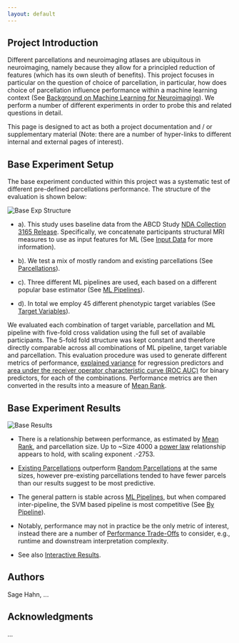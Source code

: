 ```yaml
---
layout: default
---
```


## Project Introduction

Different parcellations and neuroimaging atlases are ubiquitous in neuroimaging, namely because they allow for a principled
reduction of features (which has its own sleuth of benefits). This project focuses in particular on the question of
choice of parcellation, in particular, how does choice of parcellation influence performance
within a machine learning context (See [Background on Machine Learning for Neuroimaging](./ml_neuroimaging.html)). We
perform a number of different experiments in order to probe this and related questions in detail.

This page is designed to act as both a project documentation and / or supplementary material 
(Note: there are a number of hyper-links to different internal and external pages of interest).

## Base Experiment Setup

The base experiment conducted within this project was a systematic test of different pre-defined parcellations performance.
The structure of the evaluation is shown below:

![Base Exp Structure](https://raw.githubusercontent.com/sahahn/Parcs_Project/master/analyze/Figures/Figure1.png)

- a). This study uses baseline data from the ABCD Study [NDA Collection 3165 Release](https://collection3165.readthedocs.io/en/stable/).
Specifically, we concatenate participants structural MRI measures to use as input features for ML (See [Input Data](./input_data.html) for more information).

- b). We test a mix of mostly random and existing parcellations (See [Parcellations](./parcellations.html)).

- c). Three different ML pipelines are used, each based on a different popular base estimator (See [ML Pipelines](./ml_pipelines.html)).

- d). In total we employ 45 different phenotypic target variables (See [Target Variables](./variables.html)).

We evaluated each combination of target variable, parcellation and ML pipeline with five-fold
cross validation using the full set of available participants. The 5-fold fold structure was kept
constant and therefore directly comparable across all combinations of ML pipeline, target variable and parcellation. 
This evaluation procedure was used to generate different metrics of performance,
[explained variance](https://scikit-learn.org/stable/modules/model_evaluation.html#explained-variance-score)
for regression predictors and
[area under the receiver operator characteristic curve (ROC AUC)](https://scikit-learn.org/stable/modules/model_evaluation.html#roc-metrics)
for binary predictors, for each of the combinations.
Performance metrics are then converted in the results into a measure of [Mean Rank](./results_intro#mean-rank).

## Base Experiment Results

![Base Results](https://raw.githubusercontent.com/sahahn/Parcs_Project/master/analyze/Figures/Figure2.png)

- There is a relationship between performance, as estimated by [Mean Rank](./results_intro#mean-rank), and parcellation size.
  Up to ~Size 4000 a [power law](./estimate_powerlaw.html) relationship appears to hold, with scaling exponent .-2753.
  
- [Existing Parcellations](./parcellations#existing-parcellations) outperform [Random Parcellations](./parcellations#random-parcellations) at the same sizes, however
  pre-existing parcellations tended to have fewer parcels than our results suggest to be most predictive.

- The general pattern is stable across [ML Pipelines](./ml_pipelines.html), but when compared inter-pipeline, the SVM based pipeline is most competitive (See [By Pipeline](./by_pipeline.html)).

- Notably, performance may not in practice be the only metric of interest,
  instead there are a number of [Performance Trade-Offs](./trade_offs.html) to consider, e.g.,
  runtime and downstream interpretation complexity.

- See also [Interactive Results](./results.html).



## Authors

Sage Hahn, ... 

## Acknowledgments 

... 